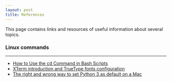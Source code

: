 ```yaml
---
layout: post
title: References 
---
```


This page contains links and resources of useful information about several topics.
<!--more-->

### Linux commands
<hr/>

- [How to Use the cd Command in Bash Scripts](https://www.baeldung.com/linux/cd-command-bash-scrip)
- [XTerm introduction and TrueType fonts configuration](http://www.futurile.net/2016/06/14/xterm-setup-and-truetype-font-configuration/)
- [The right and wrong way to set Python 3 as default on a Mac](https://opensource.com/article/19/5/python-3-default-mac)